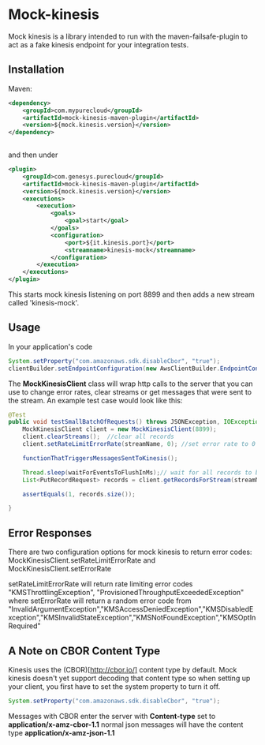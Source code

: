 # Mock-kinesis

Mock kinesis is a library intended to run with the maven-failsafe-plugin to act as a fake kinesis endpoint for your integration tests.

## Installation 

Maven:
```xml
<dependency>
    <groupId>com.mypurecloud</groupId>
    <artifactId>mock-kinesis-maven-plugin</artifactId>
    <version>${mock.kinesis.version}</version>
</dependency>
 
```

and then under <build><plugins>

```xml
<plugin>
    <groupId>com.genesys.purecloud</groupId>
    <artifactId>mock-kinesis-maven-plugin</artifactId>
    <version>${mock.kinesis.version}</version>
    <executions>
        <execution>
            <goals>
                <goal>start</goal>
            </goals>
            <configuration>
                <port>${it.kinesis.port}</port>
                <streamname>kinesis-mock</streamname>
            </configuration>
        </execution>
    </executions>
</plugin>
```

This starts mock kinesis listening on port 8899 and then adds a new stream called 'kinesis-mock'.

## Usage

In your application's code 

```java
System.setProperty("com.amazonaws.sdk.disableCbor", "true");
clientBuilder.setEndpointConfiguration(new AwsClientBuilder.EndpointConfiguration("http://localhost:8899", "us-east-1"));
```

The **MockKinesisClient** class will wrap http calls to the server that you can use to change error rates, clear streams or get messages that were sent to the stream.  An example test case would look like this:

```java
@Test
public void testSmallBatchOfRequests() throws JSONException, IOException, ExecutionException, InterruptedException {
    MockKinesisClient client = new MockKinesisClient(8899);
    client.clearStreams();  //clear all records
    client.setRateLimitErrorRate(streamName, 0); //set error rate to 0

    functionThatTriggersMessagesSentToKinesis();

    Thread.sleep(waitForEventsToFlushInMs);// wait for all records to be sent
    List<PutRecordRequest> records = client.getRecordsForStream(streamName); // get records from stream

    assertEquals(1, records.size());

}

```

## Error Responses
There are two configuration options for mock kinesis to return error codes: MockKinesisClient.setRateLimitErrorRate and MockKinesisClient.setErrorRate

setRateLimitErrorRate will return rate limiting error codes  "KMSThrottlingException", "ProvisionedThroughputExceededException" where setErrorRate will return a random error code from "InvalidArgumentException","KMSAccessDeniedException","KMSDisabledException","KMSInvalidStateException","KMSNotFoundException","KMSOptInRequired"


## A Note on CBOR Content Type
Kinesis uses the (CBOR)[http://cbor.io/] content type by default.  Mock kinesis doesn't yet support decoding that content type so when setting up your client, you first have to set the system property to turn it off.

```java 
System.setProperty("com.amazonaws.sdk.disableCbor", "true");
```

Messages with CBOR enter the server with **Content-type** set to **application/x-amz-cbor-1.1**
 normal json messages will have the content type **application/x-amz-json-1.1**



